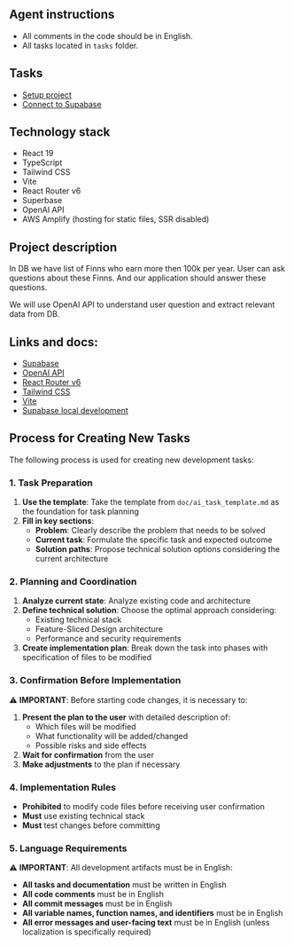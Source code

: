 ## Agent instructions

- All comments in the code should be in English.
- All tasks located in `tasks` folder.

## Tasks

- [Setup project](tasks/setup.md)
- [Connect to Supabase](tasks/connect-to-supabase.md)

## Technology stack

- React 19
- TypeScript
- Tailwind CSS
- Vite
- React Router v6
- Superbase
- OpenAI API
- AWS Amplify (hosting for static files, SSR disabled)

## Project description

In DB we have list of Finns who earn more then 100k per year.
User can ask questions about these Finns. And our application should answer these questions.

We will use OpenAI API to understand user question and extract relevant data from DB.

## Links and docs:

- [Supabase](https://supabase.com/docs)
- [OpenAI API](https://platform.openai.com/docs/api-reference)
- [React Router v6](https://reactrouter.com/en/main)
- [Tailwind CSS](https://tailwindcss.com/docs)
- [Vite](https://vitejs.dev/guide/)
- [Supabase local development](https://supabase.com/docs/guides/local-development)

## Process for Creating New Tasks

The following process is used for creating new development tasks:

### 1. Task Preparation

1. **Use the template**: Take the template from `doc/ai_task_template.md` as the foundation for task planning
2. **Fill in key sections**:
   - **Problem**: Clearly describe the problem that needs to be solved
   - **Current task**: Formulate the specific task and expected outcome
   - **Solution paths**: Propose technical solution options considering the current architecture

### 2. Planning and Coordination

1. **Analyze current state**: Analyze existing code and architecture
2. **Define technical solution**: Choose the optimal approach considering:
   - Existing technical stack
   - Feature-Sliced Design architecture
   - Performance and security requirements
3. **Create implementation plan**: Break down the task into phases with specification of files to be modified

### 3. Confirmation Before Implementation

⚠️ **IMPORTANT**: Before starting code changes, it is necessary to:

1. **Present the plan to the user** with detailed description of:
   - Which files will be modified
   - What functionality will be added/changed
   - Possible risks and side effects
2. **Wait for confirmation** from the user
3. **Make adjustments** to the plan if necessary

### 4. Implementation Rules

- **Prohibited** to modify code files before receiving user confirmation
- **Must** use existing technical stack
- **Must** test changes before committing

### 5. Language Requirements

⚠️ **IMPORTANT**: All development artifacts must be in English:

- **All tasks and documentation** must be written in English
- **All code comments** must be in English
- **All commit messages** must be in English
- **All variable names, function names, and identifiers** must be in English
- **All error messages and user-facing text** must be in English (unless localization is specifically required)
